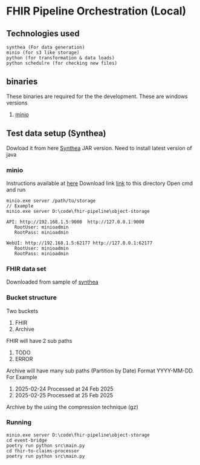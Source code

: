 # FHIR Pipeline Orchestration (Local)

## Technologies used
    synthea (For data generation)
    minio (for s3 like storage)
    python (for transformation & data loads)
    python schedulre (for checking new files)

## binaries
These binaries are required for the the development. These are windows versions
1. [minio]()

## Test data setup (Synthea)
Dowload it from here [Synthea](https://github.com/synthetichealth/synthea/wiki/Basic-Setup-and-Running) JAR version.
Need to install latest version of java

### minio
Instructions available at [here]("https://min.io/docs/minio/windows/index.html")
Download link [link](https://dl.min.io/server/minio/release/windows-amd64/minio.exe) to this directory
Open cmd and run
```
minio.exe server /path/to/storage
// Example
minio.exe server D:\code\fhir-pipeline\object-storage
```

```
API: http://192.168.1.5:9000  http://127.0.0.1:9000
   RootUser: minioadmin
   RootPass: minioadmin

WebUI: http://192.168.1.5:62177 http://127.0.0.1:62177
   RootUser: minioadmin
   RootPass: minioadmin
```
### FHIR data set
Downloaded from sample of [synthea]("https://synthea.mitre.org/downloads")

### Bucket structure
Two buckets
1. FHIR
2. Archive

FHIR will have 2 sub paths
1. TODO
2. ERROR

Archive will have many sub paths (Partition by Date) Format YYYY-MM-DD. For Example
1. 2025-02-24 Processed at 24 Feb 2025
2. 2025-02-25 Processed at 25 Feb 2025

Archive by the using the compression technique (gz)


### Running
```
minio.exe server D:\code\fhir-pipeline\object-storage
cd event-bridge
poetry run python src\main.py
cd fhir-to-claims-processor
poetry run python src\main.py
```
